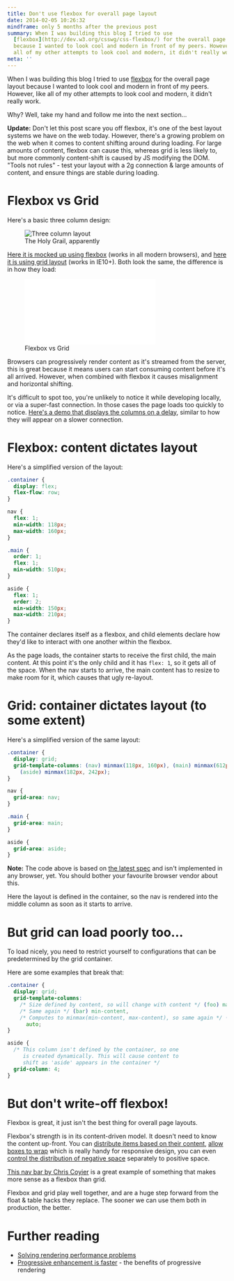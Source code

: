 ```yaml
---
title: Don't use flexbox for overall page layout
date: 2014-02-05 10:26:32
mindframe: only 5 months after the previous post
summary: When I was building this blog I tried to use
  [flexbox](http://dev.w3.org/csswg/css-flexbox/) for the overall page layout
  because I wanted to look cool and modern in front of my peers. However, like
  all of my other attempts to look cool and modern, it didn't really work.
meta: ''
---
```


When I was building this blog I tried to use [flexbox](http://dev.w3.org/csswg/css-flexbox/) for the overall page layout because I wanted to look cool and modern in front of my peers. However, like all of my other attempts to look cool and modern, it didn't really work.

Why? Well, take my hand and follow me into the next section…

**Update:** Don't let this post scare you off flexbox, it's one of the best layout systems we have on the web today. However, there's a growing problem on the web when it comes to content shifting around during loading. For large amounts of content, flexbox can cause this, whereas grid is less likely to, but more commonly content-shift is caused by JS modifying the DOM. "Tools not rules" - test your layout with a 2g connection & large amounts of content, and ensure things are stable during loading.

# Flexbox vs Grid

Here's a basic three column design:

<figure class="full-figure">
  <img src="/static/posts/flexbox-vs-grid/site.png" alt="Three column layout">
  <figcaption>The Holy Grail, apparently</figcaption>
</figure>

[Here it is mocked up using flexbox](http://jsbin.com/iYEmaTUF/1) (works in all modern browsers), and [here it is using grid layout](http://jsbin.com/iYEmaTUF/2) (works in IE10+). Both look the same, the difference is in how they load:

<figure class="full-figure">
<div class="video"><iframe src="//www.youtube.com/embed/vPryjyFP5FM?rel=0&amp;html5=1" frameborder="0" allowfullscreen></iframe></div>
<figcaption>Flexbox vs Grid</figcaption>
</figure>

Browsers can progressively render content as it's streamed from the server, this is great because it means users can start consuming content before it's all arrived. However, when combined with flexbox it causes misalignment and horizontal shifting.

It's difficult to spot too, you're unlikely to notice it while developing locally, or via a super-fast connection. In those cases the page loads too quickly to notice. [Here's a demo that displays the columns on a delay](http://jsbin.com/iYEmaTUF/3), similar to how they will appear on a slower connection.

# Flexbox: content dictates layout

Here's a simplified version of the layout:

```css
.container {
  display: flex;
  flex-flow: row;
}

nav {
  flex: 1;
  min-width: 118px;
  max-width: 160px;
}

.main {
  order: 1;
  flex: 1;
  min-width: 510px;
}

aside {
  flex: 1;
  order: 2;
  min-width: 150px;
  max-width: 210px;
}
```

The container declares itself as a flexbox, and child elements declare how they'd like to interact with one another within the flexbox.

As the page loads, the container starts to receive the first child, the main content. At this point it's the only child and it has `flex: 1`, so it gets all of the space. When the nav starts to arrive, the main content has to resize to make room for it, which causes that ugly re-layout.

# Grid: container dictates layout (to some extent)

Here's a simplified version of the same layout:

```css
.container {
  display: grid;
  grid-template-columns: (nav) minmax(118px, 160px), (main) minmax(612px, 1fr),
    (aside) minmax(182px, 242px);
}

nav {
  grid-area: nav;
}

.main {
  grid-area: main;
}

aside {
  grid-area: aside;
}
```

**Note:** The code above is based on [the latest spec](http://dev.w3.org/csswg/css-grid/) and isn't implemented in any browser, yet. You should bother your favourite browser vendor about this.

Here the layout is defined in the container, so the nav is rendered into the middle column as soon as it starts to arrive.

# But grid can load poorly too...

To load nicely, you need to restrict yourself to configurations that can be predetermined by the grid container.

Here are some examples that break that:

```css
.container {
  display: grid;
  grid-template-columns:
    /* Size defined by content, so will change with content */ (foo) max-content,
    /* Same again */ (bar) min-content,
    /* Computes to minmax(min-content, max-content), so same again */ (hello)
      auto;
}

aside {
  /* This column isn't defined by the container, so one
     is created dynamically. This will cause content to
     shift as 'aside' appears in the container */
  grid-column: 4;
}
```

# But don't write-off flexbox!

Flexbox is great, it just isn't the best thing for overall page layouts.

Flexbox's strength is in its content-driven model. It doesn't need to know the content up-front. You can [distribute items based on their content](http://dev.w3.org/csswg/css-flexbox/#valuedef-flex-basis), [allow boxes to wrap](http://dev.w3.org/csswg/css-flexbox/#flex-wrap-property) which is really handy for responsive design, you can even [control the distribution of negative space](http://dev.w3.org/csswg/css-flexbox/#flex-shrink-property) separately to positive space.

[This nav bar by Chris Coyier](http://codepen.io/chriscoyier/pen/FAbpm) is a great example of something that makes more sense as a flexbox than grid.

Flexbox and grid play well together, and are a huge step forward from the float & table hacks they replace. The sooner we can use them both in production, the better.

# Further reading

- [Solving rendering performance problems](/2013/solving-rendering-perf-puzzles/)
- [Progressive enhancement is faster](/2013/progressive-enhancement-is-faster/) - the benefits of progressive rendering

